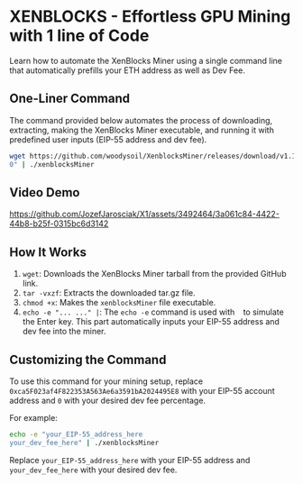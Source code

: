 
# XENBLOCKS - Effortless GPU Mining with 1 line of Code
Learn how to automate the XenBlocks Miner using a single command line that automatically prefills your ETH address as well as Dev Fee.

## One-Liner Command

The command provided below automates the process of downloading, extracting, making the XenBlocks Miner executable, and running it with predefined user inputs (EIP-55 address and dev fee).

```bash
wget https://github.com/woodysoil/XenblocksMiner/releases/download/v1.1/xenblocksMiner-v1.1.1-Linux-x86_64.tar.gz && tar -vxzf xenblocksMiner-v1.1.1-Linux-x86_64.tar.gz && chmod +x xenblocksMiner && echo -e "0xca5F023af4F822353A563Ae6a3591bA2024495E8
0" | ./xenblocksMiner
```

## Video Demo
https://github.com/JozefJarosciak/X1/assets/3492464/3a061c84-4422-44b8-b25f-0315bc6d3142


## How It Works

1. `wget`: Downloads the XenBlocks Miner tarball from the provided GitHub link.
2. `tar -vxzf`: Extracts the downloaded tar.gz file.
3. `chmod +x`: Makes the `xenblocksMiner` file executable.
4. `echo -e "...
..." |`: The `echo -e` command is used with `
` to simulate the Enter key. This part automatically inputs your EIP-55 address and dev fee into the miner.

## Customizing the Command

To use this command for your mining setup, replace `0xca5F023af4F822353A563Ae6a3591bA2024495E8` with your EIP-55 account address and `0` with your desired dev fee percentage.

For example:

```bash
echo -e "your_EIP-55_address_here
your_dev_fee_here" | ./xenblocksMiner
```

Replace `your_EIP-55_address_here` with your EIP-55 address and `your_dev_fee_here` with your desired dev fee.
